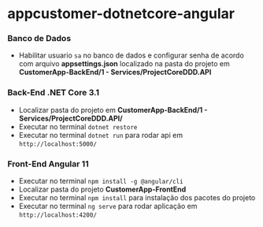 # appcustomer-dotnetcore-angular

### Banco de Dados
- Habilitar usuario `sa` no banco de dados e configurar senha de acordo com arquivo <b>appsettings.json</b> localizado na pasta do projeto em <b>CustomerApp-BackEnd/1 - Services/ProjectCoreDDD.API</b> 

### Back-End .NET Core 3.1
- Localizar pasta do projeto em <b>CustomerApp-BackEnd/1 - Services/ProjectCoreDDD.API/</b>
- Executar no terminal `dotnet restore`
- Executar no terminal `dotnet run` para rodar api em `http://localhost:5000/`

### Front-End Angular 11
- Executar no terminal `npm install -g @angular/cli`
- Localizar pasta do projeto <b>CustomerApp-FrontEnd</b>
- Executar no terminal `npm install` para instalação dos pacotes do projeto
- Executar no terminal `ng serve` para rodar aplicação em `http://localhost:4200/`
